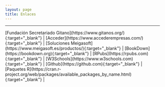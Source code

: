 ```yaml
---
layout: page
title: Enlaces
---
```


<hr size="5px" color="#268BD4" />
[Fundación Secretariado Gitano](https://www.gitanos.org/){:target="_blank"}  |
[Acceder](https://www.accederempresas.com/){:target="_blank"}  |
[Soluciones Meigasoft](https://www.meigasoft.es/productos/){:target="_blank"}  |
[BookDown](https://bookdown.org){:target="_blank"} |
[RPubs](https://rpubs.com){:target="_blank"} |
[W3Schools](https://www.w3schools.com){:target="_blank"} |
[Github](https://github.com){:target="_blank"} |
[Paquetes R](https://cran.r-project.org/web/packages/available_packages_by_name.html){:target="_blank"} |